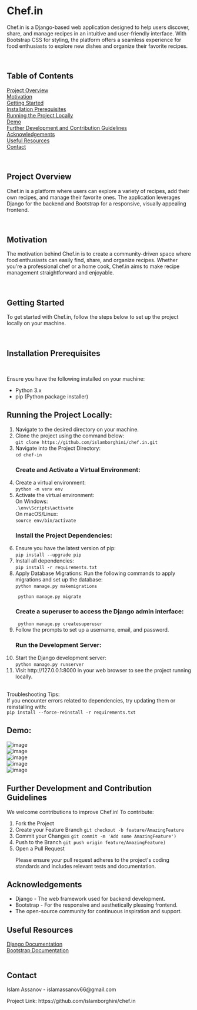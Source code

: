 <h1>Chef.in</h1>

<p>Chef.in is a Django-based web application designed to help users discover, share, and manage recipes in an intuitive and user-friendly interface. With Bootstrap CSS for styling, the platform offers a seamless experience for food enthusiasts to explore new dishes and organize their favorite recipes.</p>
<br>
<h2>Table of Contents</h2>

[Project Overview](#Project-Overview)<br>
[Motivation](#Motivation)<br>
[Getting Started](#Getting-Started)<br>
[Installation Prerequisites](#Installation-Prerequisites)<br>
[Running the Project Locally](#Running-the-Project-Locally)<br>
[Demo](#Demo)<br>
[Further Development and Contribution Guidelines](#Further-Development-and-Contribution-Guidelines)<br>
[Acknowledgements](#Acknowledgements)<br>
[Useful Resources](#Useful-Resources)<br>
[Contact](#Contact)<br>

<br>
<h2 id="Project-Overview">Project Overview </h2>

<p>Chef.in is a platform where users can explore a variety of recipes, add their own recipes, and manage their favorite ones. The application leverages Django for the backend and Bootstrap for a responsive, visually appealing frontend.</p>
<br>
<h2 id="Motivation">Motivation</h2>

<p>The motivation behind Chef.in is to create a community-driven space where food enthusiasts can easily find, share, and organize recipes. Whether you're a professional chef or a home cook, Chef.in aims to make recipe management straightforward and enjoyable.</p>
<br>
<h2 id="Getting-Started">Getting Started</h2>

<p>To get started with Chef.in, follow the steps below to set up the project locally on your machine.</p>
<br>
<h2 id="Installation-Prerequisites">Installation Prerequisites</h2>
<br>
<p>Ensure you have the following installed on your machine:</p>
<ul>
<li>Python 3.x</li>
<li>pip (Python package installer)</li>
</ul>
<h2 id="Running-the-Project-Locally">Running the Project Locally: </h2>
<ol>
<li>Navigate to the desired directory on your machine.
<li>Clone the project using the command below:
<br/>
<code>git clone https://github.com/islamborghini/chef.in.git</code></br>
</li>
<li>
Navigate into the Project Directory:
<br/>
<code>cd chef-in</code>
</li>
<h3>Create and Activate a Virtual Environment:</h3>
<li>
Create a virtual environment: <br/>
<code>python -m venv env</code>
</li>
<li>Activate the virtual environment:<br/>
On Windows:<br/>
<code>.\env\Scripts\activate</code> <br/>
On macOS/Linux: <br/>
<code>source env/bin/activate</code></li>
<h3>Install the Project Dependencies:</h3>
<li>Ensure you have the latest version of pip: <br>
<code>pip install --upgrade pip</code>
</li>
<li>Install all dependencies: <br/>
<code>pip install -r requirements.txt</code>
</li>
<li>
Apply Database Migrations:
Run the following commands to apply migrations and set up the database:<br/>
<code>python manage.py makemigrations<br/>
 python manage.py migrate</code>
</li>
<h3>
Create a superuser to access the Django admin interface:</h3>  
<code> python manage.py createsuperuser</code>
<li>
Follow the prompts to set up a username, email, and password.
</li>
<h3>Run the Development Server:</h3>
<li>Start the Django development server:<br/>
<code>python manage.py runserver</code></li>
<li>Visit http://127.0.0.1:8000 in your web browser to see the project running locally.</li>
</ol><br>
Troubleshooting Tips:<br>
If you encounter errors related to dependencies, try updating them or reinstalling with:<br/>
<code>pip install --force-reinstall -r requirements.txt</code>
<br>

<h2 id="Demo">Demo:</h2>
 
![image](https://github.com/islamborghini/chef.in/assets/82131413/5d78b578-6dbb-43d6-b9f2-0f9b37eaf79a) <br>
![image](https://github.com/islamborghini/chef.in/assets/82131413/9cef8c3f-728b-4f2e-be29-d0d4ccd49d46) <br>
![image](https://github.com/islamborghini/chef.in/assets/82131413/e89ce3ed-54a4-40b3-96c3-dddacd9eb35e) <br>
![image](https://github.com/islamborghini/chef.in/assets/82131413/1c118f64-bff8-444f-a859-fb13443b31c2) <br>
![image](https://github.com/islamborghini/chef.in/assets/82131413/1b150ff8-4dab-4db8-9efd-6613649e128d) <br>


<h2 id = "Further-Development-and-Contribution-Guidelines">Further Development and Contribution Guidelines</h2>

<p>We welcome contributions to improve Chef.in! To contribute:</p>
<ol>
<li>Fork the Project</li>
<li>Create your Feature Branch <code>git checkout -b feature/AmazingFeature</code></li>
<li>Commit your Changes  <code>git commit -m 'Add some AmazingFeature')</code></li>
<li>Push to the Branch  <code>git push origin feature/AmazingFeature)</code></li>
<li>Open a Pull Request</li>
<p>Please ensure your pull request adheres to the project's coding standards and includes relevant tests and documentation.</p>
</ol>

<h2  id = "Acknowledgements">Acknowledgements</h2>
<ul>
<li>Django - The web framework used for backend development.</li>
<li>Bootstrap - For the responsive and aesthetically pleasing frontend.</li>
<li>The open-source community for continuous inspiration and support.</li>
</ul>

<h2 id = "Useful-Resources">Useful Resources</h2>

[Django Documentation](https://docs.djangoproject.com/en/5.0/) <br>
[Bootstrap Documentation](https://getbootstrap.com/docs/4.1/getting-started/introduction/)<br>
<br>
<h2 id = "Contact">Contact</h2>

<p>Islam Assanov - islamassanov66@gmail.com </p>
<p>Project Link: https://github.com/islamborghini/chef.in</p>
